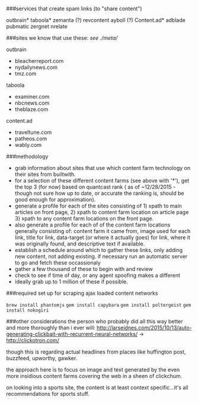###services that create spam links (to "share content")

outbrain*
taboola*
zemanta (?)
revcontent
ayboll (?)
Content.ad*
adblade
pubmatic
zergnet
nrelate

###sites we know that use these:
*see ./meta/*

outbrain

* bleacherreport.com
* nydailynews.com
* tmz.com

taboola

* examiner.com
* nbcnews.com
* theblaze.com 

content.ad

* traveltune.com
* patheos.com
* wably.com

###methodology

* grab information about sites that use which content farm technology on their sites from builtwith.
* for a selection of these different content farms (see above with '*'), get the top 3 (for now) based on quantcast rank ( as of ~12/28/2015 - though not sure how up to date, or accurate the ranking is, should be good enough for approximation).
* generate a profile for each of the sites consisting of 1) xpath to main articles on front page, 2) xpath to content farm location on article page 3) xpath to any content farm locations on the front page.
* also generate a profile for each of of the content farm locations generally consisting of: content farm it came from, image used for each link, title for link, data-target (or where it actually goes) for link, where it was originally found, and descriptive text if available.
* establish a schedule around which to gather these links, only adding new content, not adding existing. if necessary run an automatic server to go and fetch these occassionaly
* gather a few thousand of these to begin with and review
* check to see if time of day, or any agent spoofing makes a different
* ideally grab up to 1 million of these if possible.

###required set up for scraping ajax loaded content networks

`brew install phantomjs`
`gem install capybara`
`gem install poltergeist`
`gem install nokogiri`


###other considerations
the person who probably did all this way better and more thoroughly than i ever will: http://larseidnes.com/2015/10/13/auto-generating-clickbait-with-recurrent-neural-networks/ -> http://clickotron.com/

though this is regarding actual headlines from places like huffington post, buzzfeed, upworthy, gawker. 

the approach here is to focus on image and text generated by the even more insidious content farms covering the web in a sheen of clickchum.

on looking into a sports site, the content is at least context specific...it's all recommendations for sports stuff.
